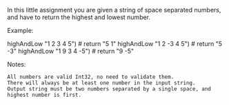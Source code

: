 In this little assignment you are given a string of space separated numbers, and have to return the highest and lowest number.

Example:

highAndLow "1 2 3 4 5")  # return "5 1"
highAndLow "1 2 -3 4 5") # return "5 -3"
highAndLow "1 9 3 4 -5") # return "9 -5"

Notes:

    All numbers are valid Int32, no need to validate them.
    There will always be at least one number in the input string.
    Output string must be two numbers separated by a single space, and highest number is first.


